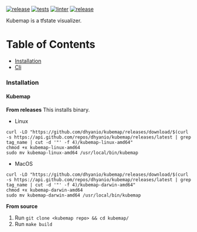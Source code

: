 [![release](https://img.shields.io/github/release/dhyanio/kubemap.svg)](https://github.com/dhyanio/kubemap/releases)
[![tests](https://github.com/dhyanio/kubemap/actions/workflows/test.yaml/badge.svg)](https://github.com/dhyanio/kubemap/actions/workflows/test.yaml)
[![linter](https://github.com/dhyanio/kubemap/actions/workflows/linter.yaml/badge.svg)](https://github.com/dhyanio/kubemap/actions/workflows/linter.yaml)
[![release](https://godoc.org/github.com/dhyanio/kubemap?status.svg)](https://pkg.go.dev/github.com/dhyanio/kubemap?tab=doc)

Kubemap is a tfstate visualizer.

# Table of Contents
- [Installation](#installation)
- [Cli](#cli)

### Installation

#### Kubemap

**From releases**
This installs binary.

* Linux
```
curl -LO "https://github.com/dhyanio/kubemap/releases/download/$(curl -s https://api.github.com/repos/dhyanio/kubemap/releases/latest | grep tag_name | cut -d '"' -f 4)/kubemap-linux-amd64"
chmod +x kubemap-linux-amd64
sudo mv kubemap-linux-amd64 /usr/local/bin/kubemap
```
* MacOS
```
curl -LO "https://github.com/dhyanio/kubemap/releases/download/$(curl -s https://api.github.com/repos/dhyanio/kubemap/releases/latest | grep tag_name | cut -d '"' -f 4)/kubemap-darwin-amd64"
chmod +x kubemap-darwin-amd64
sudo mv kubemap-darwin-amd64 /usr/local/bin/kubemap
```

**From source**
1.  Run `git clone <kubemap repo> && cd kubemap/`
2.  Run `make build`
